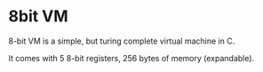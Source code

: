 # 8bit VM

8-bit VM is a simple, but turing complete virtual machine in C.

It comes with 5 8-bit registers, 256 bytes of memory (expandable).